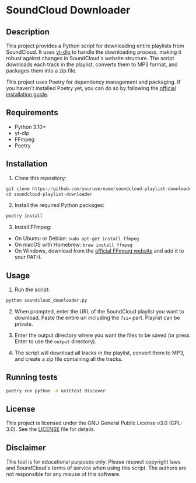 # SoundCloud Downloader

## Description

This project provides a Python script for downloading entire playlists from SoundCloud. It uses [yt-dlp](https://github.com/yt-dlp/yt-dlp) to handle the downloading process, making it robust against changes in SoundCloud's website structure. The script downloads each track in the playlist, converts them to MP3 format, and packages them into a zip file.

This project uses Poetry for dependency management and packaging. If you haven't installed Poetry yet, you can do so by following the [official installation guide](https://python-poetry.org/docs/#installation).

## Requirements

- Python 3.10+
- yt-dlp
- FFmpeg
- Poetry

## Installation

1. Clone this repository:
```python
git clone https://github.com/yourusername/soundcloud-playlist-downloader.git
cd soundcloud-playlist-downloader
```

2. Install the required Python packages:
```python
poetry install
```

3. Install FFmpeg:
- On Ubuntu or Debian: `sudo apt-get install ffmpeg`
- On macOS with Homebrew: `brew install ffmpeg`
- On Windows, download from the [official FFmpeg website](https://www.ffmpeg.org/download.html) and add it to your PATH.

## Usage

1. Run the script:

```python
python soundcloud_downloader.py
```

2. When prompted, enter the URL of the SoundCloud playlist you want to download. Paste the entire url including the `?si=` part. Playlist can be private.

3. Enter the output directory where you want the files to be saved (or press Enter to use the `output` directory).

4. The script will download all tracks in the playlist, convert them to MP3, and create a zip file containing all the tracks.

## Running tests
```bash
poetry run python -m unittest discover
```

## License

This project is licensed under the GNU General Public License v3.0 (GPL-3.0). See the [LICENSE](./LICENSE) file for details.

## Disclaimer

This tool is for educational purposes only. Please respect copyright laws and SoundCloud's terms of service when using this script. The authors are not responsible for any misuse of this software.